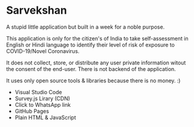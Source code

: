 # Sarvekshan

A stupid little application but built in a week for a noble purpose.

This application is only for the citizen's of India to take self-assessment in English or Hindi language to identify their level of risk of exposure to COVID-19/Novel Coronavirus.

It does not collect, store, or distribute any user private information witout the consent of the end-user. There is not backend of the application.

It uses only open source tools & libraries because there is no money. :)
- Visual Studio Code
- Survey.js Lirary (CDN)
- Click to WhatsApp link
- GitHub Pages
- Plain HTML & JavaScript
